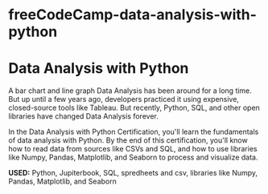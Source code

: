 # freeCodeCamp-data-analysis-with-python

<h1>Data Analysis with Python</h1>
A bar chart and line graph
Data Analysis has been around for a long time. But up until a few years ago, developers practiced it using expensive, closed-source tools like Tableau. But recently, Python, SQL, and other open libraries have changed Data Analysis forever.

In the Data Analysis with Python Certification, you'll learn the fundamentals of data analysis with Python. By the end of this certification, you'll know how to read data from sources like CSVs and SQL, and how to use libraries like Numpy, Pandas, Matplotlib, and Seaborn to process and visualize data.</br>

<b>USED:</b> Python, Jupiterbook, SQL, spredheets and csv, libraries like Numpy, Pandas, Matplotlib, and Seaborn
